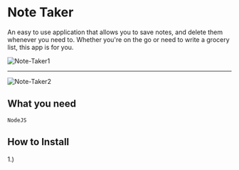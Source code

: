 # Note Taker

An easy to use application that allows you to save notes, and delete them whenever you need to. 
Whether you're on the go or need to write a grocery list, this app is for you.

![Note-Taker1](https://user-images.githubusercontent.com/62081345/96357256-b0762080-10c7-11eb-81cc-31540e7564b8.gif)
***
![Note-Taker2](https://user-images.githubusercontent.com/62081345/96357262-bf5cd300-10c7-11eb-960f-4bb01ecf13b2.gif)

## What you need

`NodeJS`

## How to Install

1.) 
